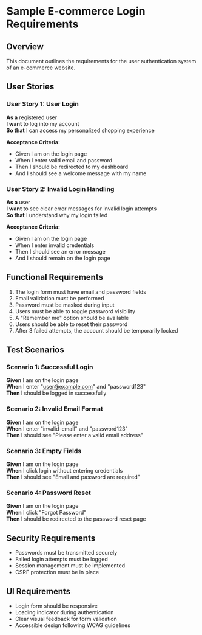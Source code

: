 # Sample E-commerce Login Requirements

## Overview

This document outlines the requirements for the user authentication system of an e-commerce website.

## User Stories

### User Story 1: User Login

**As a** registered user  
**I want** to log into my account  
**So that** I can access my personalized shopping experience

**Acceptance Criteria:**

- Given I am on the login page
- When I enter valid email and password
- Then I should be redirected to my dashboard
- And I should see a welcome message with my name

### User Story 2: Invalid Login Handling

**As a** user  
**I want** to see clear error messages for invalid login attempts  
**So that** I understand why my login failed

**Acceptance Criteria:**

- Given I am on the login page
- When I enter invalid credentials
- Then I should see an error message
- And I should remain on the login page

## Functional Requirements

1. The login form must have email and password fields
2. Email validation must be performed
3. Password must be masked during input
4. Users must be able to toggle password visibility
5. A "Remember me" option should be available
6. Users should be able to reset their password
7. After 3 failed attempts, the account should be temporarily locked

## Test Scenarios

### Scenario 1: Successful Login

**Given** I am on the login page  
**When** I enter "user@example.com" and "password123"  
**Then** I should be logged in successfully

### Scenario 2: Invalid Email Format

**Given** I am on the login page  
**When** I enter "invalid-email" and "password123"  
**Then** I should see "Please enter a valid email address"

### Scenario 3: Empty Fields

**Given** I am on the login page  
**When** I click login without entering credentials  
**Then** I should see "Email and password are required"

### Scenario 4: Password Reset

**Given** I am on the login page  
**When** I click "Forgot Password"  
**Then** I should be redirected to the password reset page

## Security Requirements

- Passwords must be transmitted securely
- Failed login attempts must be logged
- Session management must be implemented
- CSRF protection must be in place

## UI Requirements

- Login form should be responsive
- Loading indicator during authentication
- Clear visual feedback for form validation
- Accessible design following WCAG guidelines
